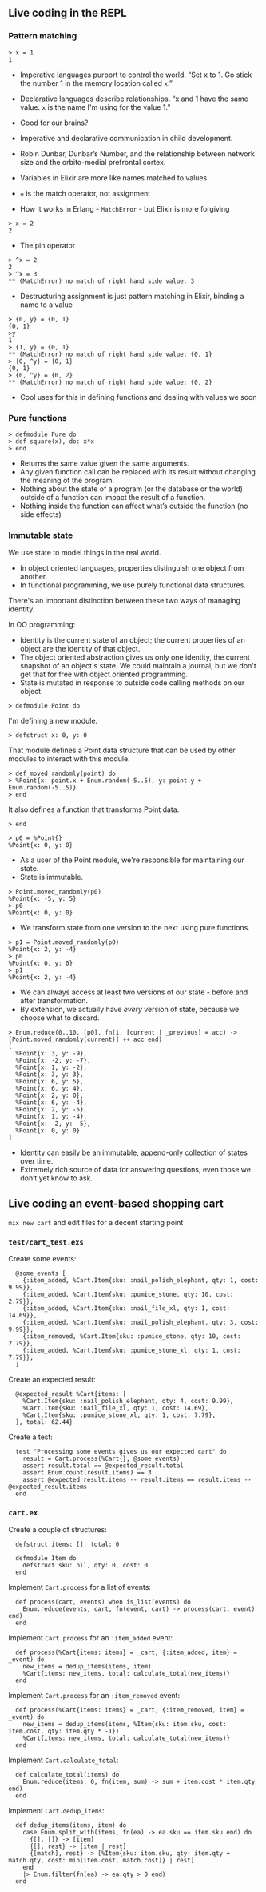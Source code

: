 ## Live coding in the REPL

### Pattern matching

```
> x = 1
1
```

* Imperative languages purport to control the world. “Set x to 1. Go stick the number 1 in the memory location called `x`.”
* Declarative languages describe relationships. “x and 1 have the same value. `x` is the name I'm using for the value 1.” 

* Good for our brains?
* Imperative and declarative communication in child development.
* Robin Dunbar, Dunbar’s Number, and the relationship between network size and the orbito-medial prefrontal cortex.

* Variables in Elixir are more like names matched to values
* `=` is the match operator, not assignment

* How it works in Erlang - `MatchError` - but Elixir is more forgiving

```
> x = 2
2
```

* The pin operator

```
> ^x = 2
2
> ^x = 3
** (MatchError) no match of right hand side value: 3
```

* Destructuring assignment is just pattern matching in Elixir, binding a name to a value

```
> {0, y} = {0, 1}
{0, 1}
>y
1
> {1, y} = {0, 1}
** (MatchError) no match of right hand side value: {0, 1}
> {0, ^y} = {0, 1}
{0, 1}
> {0, ^y} = {0, 2}
** (MatchError) no match of right hand side value: {0, 2}
```

* Cool uses for this in defining functions and dealing with values we soon

### Pure functions

```
> defmodule Pure do
> def square(x), do: x*x
> end
```

* Returns the same value given the same arguments.
* Any given function call can be replaced with its result without changing the meaning of the program.
* Nothing about the state of a program (or the database or the world) outside of a function can impact the result of a function.
* Nothing inside the function can affect what’s outside the function (no side effects)

### Immutable state

We use state to model things in the real world.

* In object oriented languages, properties distinguish one object from another.
* In functional programming, we use purely functional data structures.

There's an important distinction between these two ways of managing identity.

In OO programming: 

* Identity is the current state of an object; the current properties of an object are the identity of that object.
* The object oriented abstraction gives us only one identity, the current snapshot of an object's state. We could maintain a journal, but we don't get that for free with object oriented programming.
* State is mutated in response to outside code calling methods on our object.

```
> defmodule Point do
```

I'm defining a new module.

```
> defstruct x: 0, y: 0
```

That module defines a Point data structure that can be used by other modules to interact with this module.

```
> def moved_randomly(point) do
> %Point{x: point.x + Enum.random(-5..5), y: point.y + Enum.random(-5..5)}
> end
```

It also defines a function that transforms Point data.

```
> end
```



```
> p0 = %Point{}
%Point{x: 0, y: 0}
```

* As a user of the Point module, we're responsible for maintaining our state.
* State is immutable.

```
> Point.moved_randomly(p0)
%Point{x: -5, y: 5}
> p0
%Point{x: 0, y: 0}
```

* We transform state from one version to the next using pure functions.

```
> p1 = Point.moved_randomly(p0)
%Point{x: 2, y: -4}
> p0
%Point{x: 0, y: 0}
> p1
%Point{x: 2, y: -4}
```

* We can always access at least two versions of our state - before and after transformation.
* By extension, we actually have *every* version of state, because we choose what to discard.

```
> Enum.reduce(0..10, [p0], fn(i, [current | _previous] = acc) -> [Point.moved_randomly(current)] ++ acc end)
[
  %Point{x: 3, y: -9},
  %Point{x: -2, y: -7},
  %Point{x: 1, y: -2},
  %Point{x: 3, y: 3},
  %Point{x: 6, y: 5},
  %Point{x: 6, y: 4},
  %Point{x: 2, y: 0},
  %Point{x: 6, y: -4},
  %Point{x: 2, y: -5},
  %Point{x: 1, y: -4},
  %Point{x: -2, y: -5},
  %Point{x: 0, y: 0}
]
```

* Identity can easily be an immutable, append-only collection of states over time.
* Extremely rich source of data for answering questions, even those we don’t yet know to ask.

## Live coding an event-based shopping cart

`mix new cart` and edit files for a decent starting point

### `test/cart_test.exs`

Create some events:

```
  @some_events [
    {:item_added, %Cart.Item{sku: :nail_polish_elephant, qty: 1, cost: 9.99}},
    {:item_added, %Cart.Item{sku: :pumice_stone, qty: 10, cost: 2.79}},
    {:item_added, %Cart.Item{sku: :nail_file_xl, qty: 1, cost: 14.69}},
    {:item_added, %Cart.Item{sku: :nail_polish_elephant, qty: 3, cost: 9.99}},
    {:item_removed, %Cart.Item{sku: :pumice_stone, qty: 10, cost: 2.79}},
    {:item_added, %Cart.Item{sku: :pumice_stone_xl, qty: 1, cost: 7.79}},
  ]
```

Create an expected result:

```
  @expected_result %Cart{items: [
    %Cart.Item{sku: :nail_polish_elephant, qty: 4, cost: 9.99},
    %Cart.Item{sku: :nail_file_xl, qty: 1, cost: 14.69},
    %Cart.Item{sku: :pumice_stone_xl, qty: 1, cost: 7.79},
  ], total: 62.44}
```

Create a test:

```
  test "Processing some events gives us our expected cart" do
    result = Cart.process(%Cart{}, @some_events)
    assert result.total == @expected_result.total
    assert Enum.count(result.items) == 3
    assert @expected_result.items -- result.items == result.items -- @expected_result.items
  end
```

### `cart.ex`

Create a couple of structures:

```
  defstruct items: [], total: 0

  defmodule Item do
    defstruct sku: nil, qty: 0, cost: 0
  end
```

Implement `Cart.process` for a list of events:

```
  def process(cart, events) when is_list(events) do
    Enum.reduce(events, cart, fn(event, cart) -> process(cart, event) end)
  end
```

Implement `Cart.process` for an `:item_added` event:

```
  def process(%Cart{items: items} = _cart, {:item_added, item} = _event) do
    new_items = dedup_items(items, item)
    %Cart{items: new_items, total: calculate_total(new_items)}
  end
```

Implement `Cart.process` for an `:item_removed` event:

```
  def process(%Cart{items: items} = _cart, {:item_removed, item} = _event) do
    new_items = dedup_items(items, %Item{sku: item.sku, cost: item.cost, qty: item.qty * -1})
    %Cart{items: new_items, total: calculate_total(new_items)}
  end
```

Implement `Cart.calculate_total`:

```
  def calculate_total(items) do
    Enum.reduce(items, 0, fn(item, sum) -> sum + item.cost * item.qty end)
  end
```

Implement `Cart.dedup_items`:

```
  def dedup_items(items, item) do
    case Enum.split_with(items, fn(ea) -> ea.sku == item.sku end) do
      {[], []} -> [item]
      {[], rest} -> [item | rest]
      {[match], rest} -> [%Item{sku: item.sku, qty: item.qty + match.qty, cost: min(item.cost, match.cost)} | rest]
    end
    |> Enum.filter(fn(ea) -> ea.qty > 0 end)
  end
```
